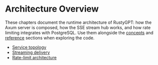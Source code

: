 # Architecture Overview

These chapters document the runtime architecture of RustyGPT: how the Axum server is composed, how the SSE stream hub works,
and how rate limiting integrates with PostgreSQL. Use them alongside the [concepts](../concepts/index.md) and
[reference](../reference/index.md) sections when exploring the code.

- [Service topology](service-topology.md)
- [Streaming delivery](streaming.md)
- [Rate-limit architecture](rate-limits.md)
